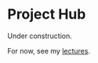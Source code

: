 # Project Hub

Under construction.

For now, see my [lectures](https://shoesareme.github.io/projects/lectures/).